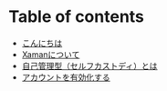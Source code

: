 # Table of contents

* [こんにちは](README.md)
* [Xamanについて](xamannitsuite.md)
* [自己管理型（セルフカストディ）とは](serufukasutotetoha.md)
* [アカウントを有効化する](akauntowosuru.md)
